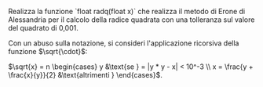 Realizza la funzione \`float radq(float x)\` che realizza il metodo di
Erone di Alessandria per il calcolo della radice quadrata con una tolleranza
sul valore del quadrato di 0,001.

Con un abuso sulla notazione, si consideri l'applicazione ricorsiva della funzione $\sqrt{\cdot}$:

$\sqrt{x} = n
\begin{cases}
   y &\text{se }  = |y * y - x| < 10^-3 \\
   x = \frac{y + \frac{x}{y}}{2} &\text{altrimenti }
\end{cases}$.
